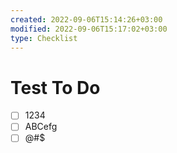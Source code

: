 ```yaml
---
created: 2022-09-06T15:14:26+03:00
modified: 2022-09-06T15:17:02+03:00
type: Checklist
---
```


# Test To Do

- [ ] 1234
- [ ] ABCefg
- [ ] @#$
